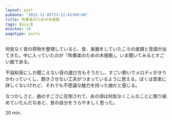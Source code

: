 ```yaml
---
layout: post
pubdate: "2012-11-05T23:12:41+09:00"
title: 吹奏楽のための木挽歌
tags: [misc]
minutes: 20
pagetype: posts
---
```

何気なく昔の荷物を整理していると、昔、楽器をしていたころの楽譜と音源が出てきた。中に入っていたのが『吹奏楽のための木挽歌』。いま聞いてみるとすごい曲である。

不協和音にしか聞こえない音の選び方もそうだし、すごい勢いでメロディがきりかわっていくし、飽きさせない工夫がつまっているように思える。ぼくは音楽に詳しくないけれど、それでも不思議な魅力を持った曲だと感じる。

なつかしさと、曲のすごさに圧倒されて、あの頃は何気なくこんなことに取り組めていたんだなあと、昔の自分をうらやましく思った。

20 min.
